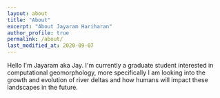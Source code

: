 ```yaml
---
layout: about
title: "About"
excerpt: "About Jayaram Hariharan"
author_profile: true
permalink: /about/
last_modified_at: 2020-09-07
---
```


Hello I'm Jayaram aka Jay. I'm currently a graduate student interested in computational geomorphology, more specifically I am looking into the growth and evolution of river deltas and how humans will impact these landscapes in the future.
